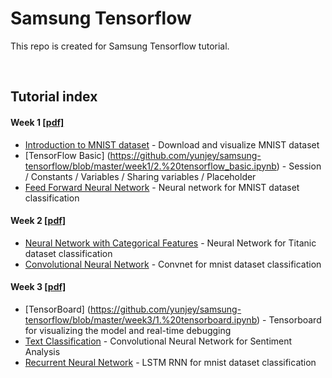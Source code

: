 # Samsung Tensorflow
This repo is created for Samsung Tensorflow tutorial.

<br>

## Tutorial index
#### Week 1  [[pdf]]()
* [Introduction to MNIST dataset](https://github.com/yunjey/samsung-tensorflow/blob/master/week1/1.%20mnist_data_introduction.ipynb) - Download and visualize MNIST dataset
* [TensorFlow Basic] (https://github.com/yunjey/samsung-tensorflow/blob/master/week1/2.%20tensorflow_basic.ipynb) - Session / Constants / Variables / Sharing variables / Placeholder
* [Feed Forward Neural Network](https://github.com/yunjey/samsung-tensorflow/blob/master/week1/3.%20feed_forward_neural_network.ipynb) - Neural network for MNIST dataset classification


#### Week 2  [[pdf]](https://github.com/yunjey/samsung-tensorflow/blob/master/pdf/TensorFlow%20Tutorial%202.pdf)

* [Neural Network with Categorical Features](https://github.com/yunjey/samsung-tensorflow/blob/master/week2/1.%20categorical_features.ipynb) - Neural Network for Titanic dataset classification
* [Convolutional Neural Network](https://github.com/yunjey/samsung-tensorflow/blob/master/week2/2.%20convolutional_neural_network.ipynb) - Convnet for mnist dataset classification


#### Week 3  [[pdf]](https://github.com/yunjey/samsung-tensorflow/blob/master/pdf/TensorFlow%20Tutorial%203.pdf)
* [TensorBoard] (https://github.com/yunjey/samsung-tensorflow/blob/master/week3/1.%20tensorboard.ipynb) - Tensorboard for visualizing the model and real-time debugging
* [Text Classification](https://github.com/yunjey/samsung-tensorflow/blob/master/week3/2.%20cnn_text_classification.ipynb) - Convolutional Neural Network for Sentiment Analysis
* [Recurrent Neural Network](https://github.com/yunjey/samsung-tensorflow/blob/master/week3/3.%20recurrent_neural_network.ipynb) - LSTM RNN for mnist dataset classification




